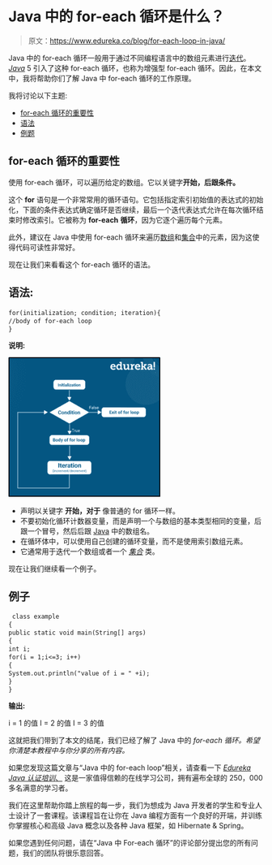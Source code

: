 # Java 中的 for-each 循环是什么？

> 原文：<https://www.edureka.co/blog/for-each-loop-in-java/>

Java 中的 for-each 循环一般用于通过不同编程语言中的数组元素进行[迭代](https://www.edureka.co/blog/iterator-in-java/)。 *[Java](https://www.edureka.co/blog/java-tutorial/)* 5 引入了这种 for-each 循环，也称为增强型 for-each 循环。因此，在本文中，我将帮助你们了解 Java 中 for-each 循环的工作原理。

我将讨论以下主题:

*   [for-each 循环的重要性](#Importance_of_for-each_loop)
*   [语法](#Syntax)
*   [例题](#Example)

## **for-each 循环的重要性**

使用 for-each 循环，可以遍历给定的数组。它以关键字**开始，后跟条件。**

这个 **for** 语句是一个非常常用的循环语句。它包括指定索引初始值的表达式的初始化，下面的条件表达式确定循环是否继续，最后一个迭代表达式允许在每次循环结束时修改索引。它被称为 **for-each** **循环**，因为它逐个遍历每个元素。

此外，建议在 Java 中使用 for-each 循环来遍历[数组](https://www.edureka.co/blog/java-array/)和[集合](https://www.edureka.co/blog/java-collections/)中的元素，因为这使得代码可读性非常好。

现在让我们来看看这个 for-each 循环的语法。

## **语法:**

```
for(initialization; condition; iteration){
//body of for-each loop
}
```

**说明:**

![For-each loop in Java - Edureka](img/fd488f2c539a55bcbb7794fab7487a0c.png)

*   声明以关键字  **开始，对于** 像普通的 for 循环一样。
*   不要初始化循环计数器变量，而是声明一个与数组的基本类型相同的变量，后跟一个冒号，然后后跟 [Java](https://www.edureka.co/blog/java-tutorial/) 中的数组名。
*   在循环体中，可以使用自己创建的循环变量，而不是使用索引数组元素。
*   它通常用于迭代一个数组或者一个 *[集合](https://www.edureka.co/blog/java-collections/)* 类。

现在让我们继续看一个例子。

## **例子**

```
 class example
{
public static void main(String[] args)
{
int i;
for(i = 1;i<=3; i++)
{
System.out.println("value of i = " +i);
}
} 
```

**输出:**

i = 1 的值 I = 2 的值 I = 3 的值

这就把我们带到了本文的结尾，我们已经了解了 Java 中的 *for-each 循环。希望你清楚本教程中与你分享的所有内容。*

如果您发现这篇文章与“Java 中的 for-each loop”相关，请查看一下  [*Edureka Java 认证培训*、](https://www.edureka.co/java-j2ee-training-course) 这是一家值得信赖的在线学习公司，拥有遍布全球的 250，000 多名满意的学习者。

我们在这里帮助你踏上旅程的每一步，我们为想成为 Java 开发者的学生和专业人士设计了一套课程。该课程旨在让你在 Java 编程方面有一个良好的开端，并训练你掌握核心和高级 Java 概念以及各种 Java 框架，如 Hibernate & Spring。

如果您遇到任何问题，请在“Java 中 For-each 循环”的评论部分提出您的所有问题，我们的团队将很乐意回答。